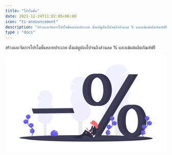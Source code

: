 ```yaml
---
title: "โปรโมชั่น"
date: 2021-12-24T11:02:05+06:00
icon: "ti-announcement"
description: "สร้างและจัดการโปรโมชั่นหลายประเภท ตั้งแต่คูปองไปจนถึงส่วนลด % และแม้แต่ผลิตภัณฑ์ฟรี"
type : "docs"
---
```


สร้างและจัดการโปรโมชั่นหลายประเภท ตั้งแต่คูปองไปจนถึงส่วนลด % และแม้แต่ผลิตภัณฑ์ฟรี

![image example](promotions.png "image")
